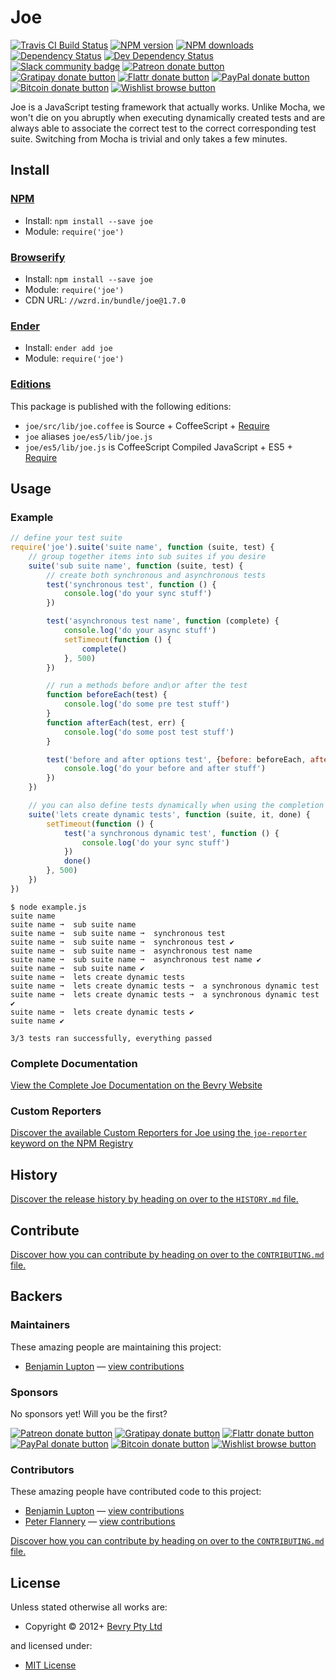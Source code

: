 <!-- TITLE/ -->

<h1>Joe</h1>

<!-- /TITLE -->


<!-- BADGES/ -->

<span class="badge-travisci"><a href="http://travis-ci.org/bevry/joe" title="Check this project's build status on TravisCI"><img src="https://img.shields.io/travis/bevry/joe/master.svg" alt="Travis CI Build Status" /></a></span>
<span class="badge-npmversion"><a href="https://npmjs.org/package/joe" title="View this project on NPM"><img src="https://img.shields.io/npm/v/joe.svg" alt="NPM version" /></a></span>
<span class="badge-npmdownloads"><a href="https://npmjs.org/package/joe" title="View this project on NPM"><img src="https://img.shields.io/npm/dm/joe.svg" alt="NPM downloads" /></a></span>
<span class="badge-daviddm"><a href="https://david-dm.org/bevry/joe" title="View the status of this project's dependencies on DavidDM"><img src="https://img.shields.io/david/bevry/joe.svg" alt="Dependency Status" /></a></span>
<span class="badge-daviddmdev"><a href="https://david-dm.org/bevry/joe#info=devDependencies" title="View the status of this project's development dependencies on DavidDM"><img src="https://img.shields.io/david/dev/bevry/joe.svg" alt="Dev Dependency Status" /></a></span>
<br class="badge-separator" />
<span class="badge-slackin"><a href="https://slack.bevry.me" title="Join this project's slack community"><img src="https://slack.bevry.me/badge.svg" alt="Slack community badge" /></a></span>
<span class="badge-patreon"><a href="http://patreon.com/bevry" title="Donate to this project using Patreon"><img src="https://img.shields.io/badge/patreon-donate-yellow.svg" alt="Patreon donate button" /></a></span>
<span class="badge-gratipay"><a href="https://www.gratipay.com/bevry" title="Donate weekly to this project using Gratipay"><img src="https://img.shields.io/badge/gratipay-donate-yellow.svg" alt="Gratipay donate button" /></a></span>
<span class="badge-flattr"><a href="https://flattr.com/profile/balupton" title="Donate to this project using Flattr"><img src="https://img.shields.io/badge/flattr-donate-yellow.svg" alt="Flattr donate button" /></a></span>
<span class="badge-paypal"><a href="https://bevry.me/paypal" title="Donate to this project using Paypal"><img src="https://img.shields.io/badge/paypal-donate-yellow.svg" alt="PayPal donate button" /></a></span>
<span class="badge-bitcoin"><a href="https://bevry.me/bitcoin" title="Donate once-off to this project using Bitcoin"><img src="https://img.shields.io/badge/bitcoin-donate-yellow.svg" alt="Bitcoin donate button" /></a></span>
<span class="badge-wishlist"><a href="https://bevry.me/wishlist" title="Buy an item on our wishlist for us"><img src="https://img.shields.io/badge/wishlist-donate-yellow.svg" alt="Wishlist browse button" /></a></span>

<!-- /BADGES -->


<!-- DESCRIPTION/ -->

Joe is a JavaScript testing framework that actually works. Unlike Mocha, we won't die on you abruptly when executing dynamically created tests and are always able to associate the correct test to the correct corresponding test suite. Switching from Mocha is trivial and only takes a few minutes.

<!-- /DESCRIPTION -->


<!-- INSTALL/ -->

<h2>Install</h2>

<a href="https://npmjs.com" title="npm is a package manager for javascript"><h3>NPM</h3></a><ul>
<li>Install: <code>npm install --save joe</code></li>
<li>Module: <code>require('joe')</code></li></ul>

<a href="http://browserify.org" title="Browserify lets you require('modules') in the browser by bundling up all of your dependencies"><h3>Browserify</h3></a><ul>
<li>Install: <code>npm install --save joe</code></li>
<li>Module: <code>require('joe')</code></li>
<li>CDN URL: <code>//wzrd.in/bundle/joe@1.7.0</code></li></ul>

<a href="http://enderjs.com" title="Ender is a full featured package manager for your browser"><h3>Ender</h3></a><ul>
<li>Install: <code>ender add joe</code></li>
<li>Module: <code>require('joe')</code></li></ul>

<h3><a href="https://github.com/bevry/editions" title="Editions are the best way to produce and consume packages you care about.">Editions</a></h3>

<p>This package is published with the following editions:</p>

<ul><li><code>joe/src/lib/joe.coffee</code> is Source + CoffeeScript + <a href="https://nodejs.org/dist/latest-v5.x/docs/api/modules.html" title="Node/CJS Modules">Require</a></li>
<li><code>joe</code> aliases <code>joe/es5/lib/joe.js</code></li>
<li><code>joe/es5/lib/joe.js</code> is CoffeeScript Compiled JavaScript + ES5 + <a href="https://nodejs.org/dist/latest-v5.x/docs/api/modules.html" title="Node/CJS Modules">Require</a></li></ul>

<!-- /INSTALL -->


## Usage

### Example

``` javascript
// define your test suite
require('joe').suite('suite name', function (suite, test) {
	// group together items into sub suites if you desire
	suite('sub suite name', function (suite, test) {
		// create both synchronous and asynchronous tests
		test('synchronous test', function () {
			console.log('do your sync stuff')
		})

		test('asynchronous test name', function (complete) {
			console.log('do your async stuff')
			setTimeout(function () {
				complete()
			}, 500)
		})

		// run a methods before and\or after the test
		function beforeEach(test) {
			console.log('do some pre test stuff')
		}
		function afterEach(test, err) {
			console.log('do some post test stuff')
		}

		test('before and after options test', {before: beforeEach, after: afterEach}, function () {
			console.log('do your before and after stuff')
		})
	})

	// you can also define tests dynamically when using the completion callback on the group
	suite('lets create dynamic tests', function (suite, it, done) {
		setTimeout(function () {
			test('a synchronous dynamic test', function () {
				console.log('do your sync stuff')
			})
			done()
		}, 500)
	})
})
```

```
$ node example.js
suite name
suite name ➞  sub suite name
suite name ➞  sub suite name ➞  synchronous test
suite name ➞  sub suite name ➞  synchronous test ✔   
suite name ➞  sub suite name ➞  asynchronous test name
suite name ➞  sub suite name ➞  asynchronous test name ✔   
suite name ➞  sub suite name ✔  
suite name ➞  lets create dynamic tests
suite name ➞  lets create dynamic tests ➞  a synchronous dynamic test
suite name ➞  lets create dynamic tests ➞  a synchronous dynamic test ✔   
suite name ➞  lets create dynamic tests ✔  
suite name ✔  

3/3 tests ran successfully, everything passed
```


### Complete Documentation

[View the Complete Joe Documentation on the Bevry Website](http://bevry.me/joe/guide)


### Custom Reporters

[Discover the available Custom Reporters for Joe using the `joe-reporter` keyword on the NPM Registry](https://npmjs.org/browse/keyword/joe-reporter)


<!-- HISTORY/ -->

<h2>History</h2>

<a href="https://github.com/bevry/joe/blob/master/HISTORY.md#files">Discover the release history by heading on over to the <code>HISTORY.md</code> file.</a>

<!-- /HISTORY -->


<!-- CONTRIBUTE/ -->

<h2>Contribute</h2>

<a href="https://github.com/bevry/joe/blob/master/CONTRIBUTING.md#files">Discover how you can contribute by heading on over to the <code>CONTRIBUTING.md</code> file.</a>

<!-- /CONTRIBUTE -->


<!-- BACKERS/ -->

<h2>Backers</h2>

<h3>Maintainers</h3>

These amazing people are maintaining this project:

<ul><li><a href="https://balupton.com">Benjamin Lupton</a> — <a href="https://github.com/bevry/joe/commits?author=balupton" title="View the GitHub contributions of Benjamin Lupton on repository bevry/joe">view contributions</a></li></ul>

<h3>Sponsors</h3>

No sponsors yet! Will you be the first?

<span class="badge-patreon"><a href="http://patreon.com/bevry" title="Donate to this project using Patreon"><img src="https://img.shields.io/badge/patreon-donate-yellow.svg" alt="Patreon donate button" /></a></span>
<span class="badge-gratipay"><a href="https://www.gratipay.com/bevry" title="Donate weekly to this project using Gratipay"><img src="https://img.shields.io/badge/gratipay-donate-yellow.svg" alt="Gratipay donate button" /></a></span>
<span class="badge-flattr"><a href="https://flattr.com/profile/balupton" title="Donate to this project using Flattr"><img src="https://img.shields.io/badge/flattr-donate-yellow.svg" alt="Flattr donate button" /></a></span>
<span class="badge-paypal"><a href="https://bevry.me/paypal" title="Donate to this project using Paypal"><img src="https://img.shields.io/badge/paypal-donate-yellow.svg" alt="PayPal donate button" /></a></span>
<span class="badge-bitcoin"><a href="https://bevry.me/bitcoin" title="Donate once-off to this project using Bitcoin"><img src="https://img.shields.io/badge/bitcoin-donate-yellow.svg" alt="Bitcoin donate button" /></a></span>
<span class="badge-wishlist"><a href="https://bevry.me/wishlist" title="Buy an item on our wishlist for us"><img src="https://img.shields.io/badge/wishlist-donate-yellow.svg" alt="Wishlist browse button" /></a></span>

<h3>Contributors</h3>

These amazing people have contributed code to this project:

<ul><li><a href="https://balupton.com">Benjamin Lupton</a> — <a href="https://github.com/bevry/joe/commits?author=balupton" title="View the GitHub contributions of Benjamin Lupton on repository bevry/joe">view contributions</a></li>
<li><a href="https://github.com/pflannery">Peter Flannery</a> — <a href="https://github.com/bevry/joe/commits?author=pflannery" title="View the GitHub contributions of Peter Flannery on repository bevry/joe">view contributions</a></li></ul>

<a href="https://github.com/bevry/joe/blob/master/CONTRIBUTING.md#files">Discover how you can contribute by heading on over to the <code>CONTRIBUTING.md</code> file.</a>

<!-- /BACKERS -->


<!-- LICENSE/ -->

<h2>License</h2>

Unless stated otherwise all works are:

<ul><li>Copyright &copy; 2012+ <a href="https://bevry.me">Bevry Pty Ltd</a></li></ul>

and licensed under:

<ul><li><a href="http://spdx.org/licenses/MIT.html">MIT License</a></li></ul>

<!-- /LICENSE -->
